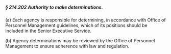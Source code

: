 ##### § 214.202 Authority to make determinations. #####

(a) Each agency is responsible for determining, in accordance with Office of Personnel Management guidelines, which of its positions should be included in the Senior Executive Service.

(b) Agency determinations may be reviewed by the Office of Personnel Management to ensure adherence with law and regulation.